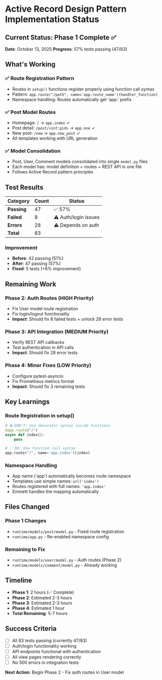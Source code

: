 # Active Record Design Pattern Implementation Status

## Current Status: Phase 1 Complete ✅

**Date**: October 13, 2025
**Progress**: 57% tests passing (47/83)

## What's Working

### ✅ Route Registration Pattern
- Routes in `setup()` functions register properly using function call syntax
- Pattern: `app.route("/path", name='app.route_name')(handler_function)`
- Namespace handling: Routes automatically get 'app.' prefix

### ✅ Post Model Routes
- Homepage: `/` → `app.index` ✓
- Post detail: `/post/<int:pid>` → `app.one` ✓
- New post: `/new` → `app.new_post` ✓
- All templates working with URL generation

### ✅ Model Consolidation
- Post, User, Comment models consolidated into single `model.py` files
- Each model has: model definition + routes + REST API in one file
- Follows Active Record pattern principles

## Test Results

| Category | Count | Status |
|----------|-------|--------|
| **Passing** | 47 | ✅ 57% |
| **Failed** | 8 | ⚠️ Auth/login issues |
| **Errors** | 28 | ⚠️ Depends on auth |
| **Total** | 83 | |

### Improvement
- **Before**: 42 passing (51%)
- **After**: 47 passing (57%)
- **Fixed**: 5 tests (+6% improvement)

## Remaining Work

### Phase 2: Auth Routes (HIGH Priority)
- Fix User model route registration
- Fix login/logout functionality
- **Impact**: Should fix 8 failed tests + unlock 28 error tests

### Phase 3: API Integration (MEDIUM Priority)  
- Verify REST API callbacks
- Test authentication in API calls
- **Impact**: Should fix 28 error tests

### Phase 4: Minor Fixes (LOW Priority)
- Configure pytest-asyncio
- Fix Prometheus metrics format
- **Impact**: Should fix 3 remaining tests

## Key Learnings

### Route Registration in setup()
```python
# ❌ DON'T: Use decorator syntax inside functions
@app.route("/")
async def index():
    pass

# ✅ DO: Use function call syntax
app.route("/", name='app.index')(index)
```

### Namespace Handling
- App name ('app') automatically becomes route namespace
- Templates use simple names: `url('index')`
- Routes registered with full names: `'app.index'`
- Emmett handles the mapping automatically

## Files Changed

### Phase 1 Changes
- `runtime/models/post/model.py` - Fixed route registration
- `runtime/app.py` - Re-enabled namespace config

### Remaining to Fix
- `runtime/models/user/model.py` - Auth routes (Phase 2)
- `runtime/models/comment/model.py` - Already working

## Timeline

- **Phase 1**: 2 hours (✅ Complete)
- **Phase 2**: Estimated 2-3 hours
- **Phase 3**: Estimated 2-3 hours  
- **Phase 4**: Estimated 1 hour
- **Total Remaining**: 5-7 hours

## Success Criteria

- [ ] All 83 tests passing (currently 47/83)
- [ ] Auth/login functionality working
- [ ] API endpoints functional with authentication
- [ ] All view pages rendering correctly
- [ ] No 500 errors in integration tests

**Next Action**: Begin Phase 2 - Fix auth routes in User model
